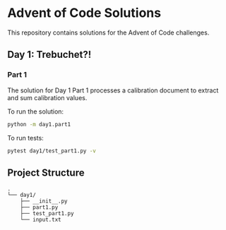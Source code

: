 # Advent of Code Solutions

This repository contains solutions for the Advent of Code challenges.

## Day 1: Trebuchet?!

### Part 1
The solution for Day 1 Part 1 processes a calibration document to extract and sum calibration values.

To run the solution:
```bash
python -m day1.part1
```

To run tests:
```bash
pytest day1/test_part1.py -v
```

## Project Structure
```
.
└── day1/
    ├── __init__.py
    ├── part1.py
    ├── test_part1.py
    └── input.txt
```
